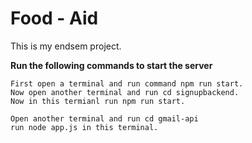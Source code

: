 # Food - Aid
This is my endsem project.

**Run the following commands to start the server**
```
First open a terminal and run command npm run start.
Now open another terminal and run cd signupbackend.
Now in this termianl run npm run start.
```

```
Open another terminal and run cd gmail-api
run node app.js in this terminal.
```
